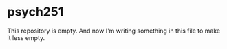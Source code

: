 # psych251

This repository is empty. And now I'm writing something in this file to make it less empty.
